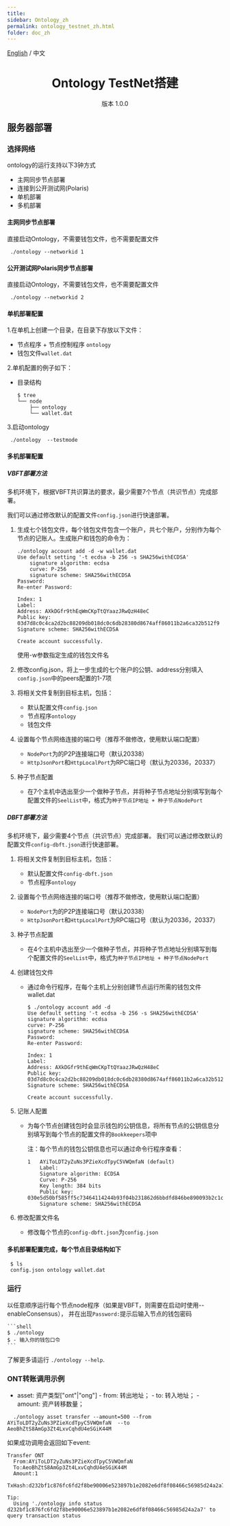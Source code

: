 ```yaml
---
title: 
sidebar: Ontology_zh
permalink: ontology_testnet_zh.html
folder: doc_zh
---
```




[English](./ontology_testnet_en.html) / 中文

<h1 align="center">Ontology TestNet搭建</h1>
<p align="center" class="version">版本 1.0.0 </p>


## 服务器部署
### 选择网络
ontology的运行支持以下3钟方式

* 主网同步节点部署
* 连接到公开测试网(Polaris)
* 单机部署
* 多机部署

#### 主网同步节点部署

直接启动Ontology，不需要钱包文件，也不需要配置文件

   ```
	./ontology --networkid 1
   ```

#### 公开测试网Polaris同步节点部署

直接启动Ontology，不需要钱包文件，也不需要配置文件

   ```
	./ontology --networkid 2
   ```

#### 单机部署配置

1.在单机上创建一个目录，在目录下存放以下文件：
- 节点程序 + 节点控制程序 `ontology`
- 钱包文件`wallet.dat`

2.单机配置的例子如下：
- 目录结构
    ```shell
    $ tree
    └── node
        ├── ontology
        └── wallet.dat
    ```
3.启动ontology

   ```
	./ontology  --testmode
   ```
#### 多机部署配置

##### VBFT部署方法

多机环境下，根据VBFT共识算法的要求，最少需要7个节点（共识节点）完成部署。

我们可以通过修改默认的配置文件`config.json`进行快速部署。

1. 生成七个钱包文件，每个钱包文件包含一个账户，共七个账户，分别作为每个节点的记账人。生成账户和钱包的命令为：
	```
	./ontology account add -d -w wallet.dat
	Use default setting '-t ecdsa -b 256 -s SHA256withECDSA' 
		signature algorithm: ecdsa 
		curve: P-256 
		signature scheme: SHA256withECDSA 
	Password:
	Re-enter Password:

	Index: 1
	Label: 
	Address: AXkDGfr9thEqWmCKpTtQYaazJRwQzH48eC
	Public key: 03d7d8c0c4ca2d2bc88209db018dc0c6db28380d8674aff86011b2a6ca32b512f9
	Signature scheme: SHA256withECDSA

	Create account successfully.
	```
	使用-w参数指定生成的钱包文件名

2. 修改config.json，将上一步生成的七个账户的公钥、address分别填入`config.json`中的peers配置的1-7项

3. 将相关文件复制到目标主机，包括：
    - 默认配置文件`config.json`
    - 节点程序`ontology`
    - 钱包文件

4. 设置每个节点网络连接的端口号（推荐不做修改，使用默认端口配置）
    - `NodePort`为的P2P连接端口号（默认20338）
    - `HttpJsonPort`和`HttpLocalPort`为RPC端口号（默认为20336，20337）

5. 种子节点配置
    - 在7个主机中选出至少一个做种子节点，并将种子节点地址分别填写到每个配置文件的`SeelList`中，格式为`种子节点IP地址 + 种子节点NodePort`

##### DBFT部署方法

多机环境下，最少需要4个节点（共识节点）完成部署。
我们可以通过修改默认的配置文件`config-dbft.json`进行快速部署。

1. 将相关文件复制到目标主机，包括：
    - 默认配置文件`config-dbft.json`
    - 节点程序`ontology`

2. 设置每个节点网络连接的端口号（推荐不做修改，使用默认端口配置）
    - `NodePort`为的P2P连接端口号（默认20338）
    - `HttpJsonPort`和`HttpLocalPort`为RPC端口号（默认为20336，20337）

3. 种子节点配置
    - 在4个主机中选出至少一个做种子节点，并将种子节点地址分别填写到每个配置文件的`SeelList`中，格式为`种子节点IP地址 + 种子节点NodePort`

4. 创建钱包文件
    - 通过命令行程序，在每个主机上分别创建节点运行所需的钱包文件wallet.dat 
        ```
        $ ./ontology account add -d
        Use default setting '-t ecdsa -b 256 -s SHA256withECDSA' 
		signature algorithm: ecdsa 
		curve: P-256 
		signature scheme: SHA256withECDSA 
		Password:
		Re-enter Password:

		Index: 1
		Label: 
		Address: AXkDGfr9thEqWmCKpTtQYaazJRwQzH48eC
		Public key: 03d7d8c0c4ca2d2bc88209db018dc0c6db28380d8674aff86011b2a6ca32b512f9
		Signature scheme: SHA256withECDSA

		Create account successfully.
        ```

5. 记账人配置
    - 为每个节点创建钱包时会显示钱包的公钥信息，将所有节点的公钥信息分别填写到每个节点的配置文件的`Bookkeepers`项中
    
        注：每个节点的钱包公钥信息也可以通过命令行程序查看：
    
        ```
        1	AYiToLDT2yZuNs3PZieXcdTpyC5VWQmfaN (default)
        	Label: 
        	Signature algorithm: ECDSA
        	Curve: P-256
        	Key length: 384 bits
        	Public key: 030e5d50bf585ff5c73464114244b93f04b231862d6bbdfd846be890093b2c1c17
        	Signature scheme: SHA256withECDSA
        ```
6. 修改配置文件名
	- 修改每个节点的`config-dbft.json`为`config.json`
	
#### 多机部署配置完成，每个节点目录结构如下

   ```shell
	$ ls
	config.json ontology wallet.dat
   ```
### 运行
以任意顺序运行每个节点node程序（如果是VBFT，则需要在启动时使用--enableConsensus）， 并在出现`Password:`提示后输入节点的钱包密码

	```shell
	$ ./ontology
	$ - 输入你的钱包口令
	```

了解更多请运行 `./ontology --help`.

### ONT转账调用示例
  - asset: 资产类型["ont"|"ong"] - from: 转出地址； - to: 转入地址； - amount: 资产转移数量；
```shell
  ./ontology asset transfer --amount=500 --from  AYiToLDT2yZuNs3PZieXcdTpyC5VWQmfaN  --to AeoBhZtS8AmGp3Zt4LxvCqhdU4eSGiK44M
```
如果成功调用会返回如下event:

```
Transfer ONT
  From:AYiToLDT2yZuNs3PZieXcdTpyC5VWQmfaN
  To:AeoBhZtS8AmGp3Zt4LxvCqhdU4eSGiK44M
  Amount:1
  TxHash:d232bf1c876fc6fd2f8be90006e523897b1e2082e6df8f08466c56985d24a2a7

Tip:
  Using './ontology info status d232bf1c876fc6fd2f8be90006e523897b1e2082e6df8f08466c56985d24a2a7' to query transaction status
```